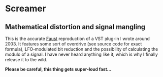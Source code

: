 # Screamer

## Mathematical distortion and signal mangling

This is the accurate [Faust][] reproduction of a VST plug-in I wrote
around 2003.  It features some sort of overdrive (see source code for
exact formula), LFO-modulated bit reduction and the possibility of
calculating the modulo of a signal.  I have never heard anything like
it, which is why I finally release it to the wild.

**Please be careful, this thing gets super-loud fast...**


[Faust]: http://faust.grame.fr/
